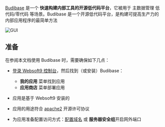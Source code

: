 [Budibase](https://budibase.com/) 是一个 **快速构建内部工具的开源低代码平台**，它被用于 主数据管理 低代码/零代码  等场景。Budibase 是一个开源低代码平台，是构建可提高生产力的内部应用程序的最简单方法


![GUI](https://libs.websoft9.com/Websoft9/DocsPicture/zh/budibase/budibase-main-websoft9.png)


## 准备

在参阅本文档使用 Budibase 时，需要确保如下几点：

- [登录 Websoft9 控制台](./login-console)，然后找到（或安装）Budibase：
  - **我的应用** 菜单找到应用 
  - **应用商店** 菜单部署应用

- 应用是基于 Websoft9 安装的


- 应用的用途符合 [apache2](https://opensource.org/licenses/Apache-2.0) 开源许可协议


- 为应用准备配置访问方式：[配置域名](./domain-set) 或 **服务器安全组**开启网外端口